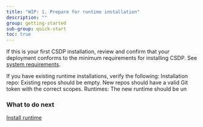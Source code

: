 ```yaml
---
title: "WIP: 1. Prepare for runtime installation"
description: ""
group: getting-started
sub-group: quick-start
toc: true
---
```



If this is your first CSDP installation, review and confirm that your deployment conforms to the minimum requirements for installing CSDP. See [system requirements]({{site.baseurl}}/docs/runtime/requirements).

If you have existing runtime installations, verify the following:
Installation repo: Existing repos should be empty. New repos should have a valid Git token with the correct scopes.
Runtimes: The new runtime should be un

### What to do next
[Install runtime]({{site.baseurl}}/docs/getting-started/quick-start/runtime)